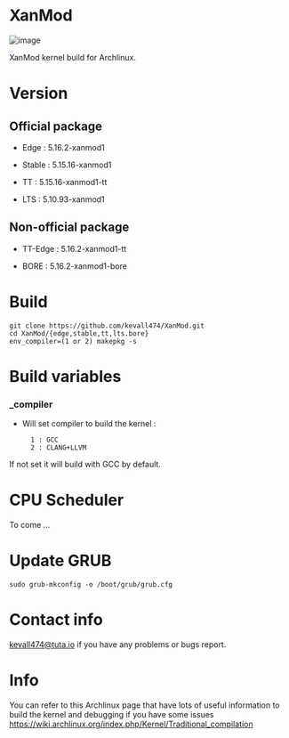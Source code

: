 # XanMod

![image](https://user-images.githubusercontent.com/68618182/124551127-b059b480-ddff-11eb-97af-9664740c4829.png)

XanMod kernel build for Archlinux.

# Version

## Official package

- Edge : 5.16.2-xanmod1

- Stable : 5.15.16-xanmod1

- TT : 5.15.16-xanmod1-tt

- LTS : 5.10.93-xanmod1

## Non-official package

- TT-Edge : 5.16.2-xanmod1-tt

- BORE : 5.16.2-xanmod1-bore

# Build

    git clone https://github.com/kevall474/XanMod.git
    cd XanMod/{edge,stable,tt,lts.bore}
    env_compiler=(1 or 2) makepkg -s

# Build variables

### _compiler

- Will set compiler to build the kernel :

        1 : GCC
        2 : CLANG+LLVM

If not set it will build with GCC by default.

# CPU Scheduler

To come ...

# Update GRUB

    sudo grub-mkconfig -o /boot/grub/grub.cfg

# Contact info

kevall474@tuta.io if you have any problems or bugs report.

# Info

You can refer to this Archlinux page that have lots of useful information to build the kernel and debugging if you have some issues https://wiki.archlinux.org/index.php/Kernel/Traditional_compilation
